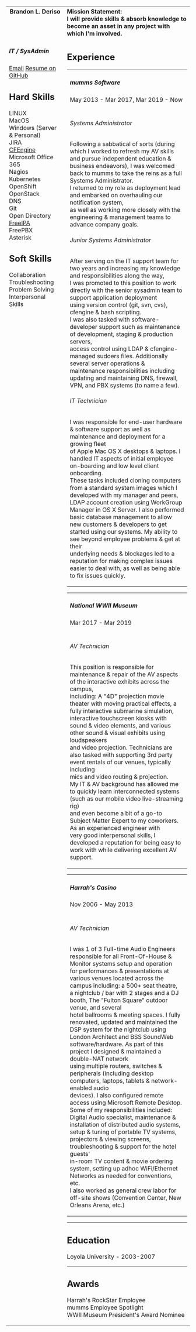 
<table>
<!-- 
Header Row
-->
<tr>
<!-- 
Left Header
-->
<th valign="top"> 
Brandon L. Deriso
</th>
<!-- 
Right Header
-->
<th align="left">
Mission Statement:<br>
I will provide skills & absorb knowledge to become an asset in any project with which I'm involved.
</th>

</tr>

<tr>
<!-- 
Content Row
-->

<td valign="top">
<!-- 
Left Content Column
-->

##### IT / SysAdmin
[Email](mailto:Brandon.Lee@Deriso.org)
[Resume on GitHub](https://github.com/bderiso/resume/blob/master/README.md)

## Hard Skills
LINUX<br>
MacOS<br>
Windows (Server & Personal)<br>
JIRA<br>
[CFEngine](https://en.wikipedia.org/wiki/CFEngine)<br>
Microsoft Office 365<br>
Nagios<br>
Kubernetes<br>
OpenShift<br>
OpenStack<br>
DNS<br>
Git<br>
Open Directory<br>
[FreeIPA](https://en.wikipedia.org/wiki/FreeIPA)<br>
FreePBX<br>
Asterisk<br>

## Soft Skills
Collaboration<br>
Troubleshooting<br>
Problem Solving<br>
Interpersonal Skills<br>
</td>

<td>
<!-- 
Right Content Column
-->

## Experience

<table>
<tr>
<td>
  
##### mumms Software
May 2013 - Mar 2017, Mar 2019 - Now
</td>
</tr>
<tr>
<tr>
<td>

###### Systems Administrator
Following a sabbatical of sorts (during which I worked to refresh my AV skills and pursue independent education & <br>
business endeavors), I was welcomed back to mumms to take the reins as a full Systems Administrator.  <br>
I returned to my role as deployment lead and embarked on overhauling our notification system, <br>
as well as working more closely with the engineering & management teams to advance company goals.

###### Junior Systems Administrator
After serving on the IT support team for two years and increasing my knowledge and responsibilities along the way, <br>
I was promoted to this position to work directly with the senior sysadmin team to support application deployment <br>
using version control (git, svn, cvs), cfengine & bash scripting. <br>
I was also tasked with software-developer support such as maintenance of development, staging & production servers, <br>
access control using LDAP & cfengine-managed sudoers files. Additionally several server operations & <br>
maintenance responsibilities including updating and maintaining DNS, firewall, VPN, and PBX systems (to name a few).

###### IT Technician
I was responsible for end-user hardware & software support as well as maintenance and deployment for a growing fleet <br>
of Apple Mac OS X desktops & laptops. I handled IT aspects of initial employee on-boarding and low level client onboarding. <br>
These tasks included cloning computers from a standard system images which I developed with my manager and peers, <br>
LDAP account creation using WorkGroup Manager in OS X Server. I also performed basic database management to allow <br>
new customers & developers to get started using our systems. My ability to see beyond employee problems & get at their <br>
underlying needs & blockages led to a reputation for making complex issues easier to deal with, as well as being able <br>
to fix issues quickly.
</td>
</tr>
</table>

<table>
<tr>
<td>

##### National WWII Museum
Mar 2017 - Mar 2019
</td>
</tr>
<tr>
<tr>
<td>

###### AV Technician
This position is responsible for maintenance & repair of the AV aspects of the interactive exhibits across the campus, <br>
including: A "4D" projection movie theater with moving practical effects, a fully interactive submarine simulation, <br>
interactive touchscreen kiosks with sound & video elements, and various other sound & visual exhibits using loudspeakers <br>
and video projection. Technicians are also tasked with supporting 3rd party event rentals of our venues, typically including <br>
mics and video routing & projection.<br>
My IT & AV background has allowed me to quickly learn interconnected systems (such as our mobile video live-streaming rig) <br>
and even become a bit of a go-to Subject Matter Expert to my coworkers. As an experienced engineer with <br>
very good interpersonal skills, I developed a reputation for being easy to work with while delivering excellent AV support.
</td>
</tr>
</table>

<table>
<td> 
  
##### Harrah's Casino
Nov 2006 - May 2013 
</td>
</tr>
<tr>
<tr>
<td>
  
###### AV Technician
I was 1 of 3 Full-time Audio Engineers responsible for all Front-Of-House & Monitor systems setup and operation<br>
for performances & presentations at various venues located across the campus including: a 500+ seat theatre, <br>
a nightclub / bar with 2 stages and a DJ booth, The "Fulton Square" outdoor venue, and several <br>
hotel ballrooms & meeting spaces.
I fully renovated, updated and maintained the DSP system for the nightclub using <br>
London Architect and BSS SoundWeb software/hardware. As part of this project I designed & maintained a double-NAT network <br>
using multiple routers, switches & peripherals (including desktop computers, laptops, tablets & network-enabled audio <br>
devices). I also configured remote access using Microsoft Remote Desktop.<br>
Some of my responsibilities included:  Digital Audio specialist, maintenance & installation of distributed audio systems,<br>
setup & tuning of portable TV systems, projectors & viewing screens, troubleshooting & support for the hotel guests' <br>
in-room TV content & movie ordering system, setting up adhoc WiFi/Ethernet Networks as needed for conventions, etc.<br>
I also worked as general crew labor for off-site shows (Convention Center, New Orleans Arena, etc.)
</td>
</tr>
</table>

---
## Education
Loyola University - 2003-2007

---
## Awards
Harrah's RockStar Employee<br>
mumms Employee Spotlight<br>
WWII Museum President's Award Nominee
</td>
</tr>
</table
